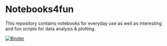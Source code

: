 # Notebooks4fun
This repository contains notebooks for everyday use as well as interesting and fun scripts for data analysis &amp; plotting.

[![Binder](https://mybinder.org/badge_logo.svg)](https://mybinder.org/v2/gh/fabian-kutschera/Notebooks4fun/main/tree)
